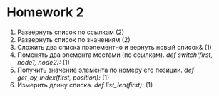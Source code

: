 # Homework 2

1. Развернуть список по ссылкам (2)
2. Развернуть список по значениям (2)
3. Сложить два списка поэлементно и вернуть новый список& (1)
4. Поменять два элемента местами (по ссылкам). _def switch(first, node1, node2):_ (1)
5. Получить значение элемента по номеру его позиции. _def get_by_index(first, position):_ (1)
6. Измерить длину списка.  _def list_len(first):_ (1)